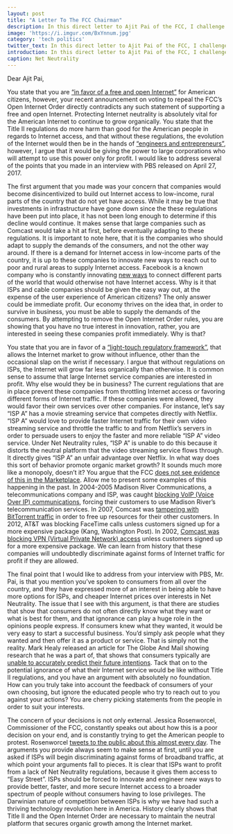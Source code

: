 ```yaml
---
layout: post
title: "A Letter To The FCC Chairman"
description: In this direct letter to Ajit Pai of the FCC, I challenge three of his arguments one at a time.
image: 'https://i.imgur.com/BxYnnum.jpg'
category: 'tech politics'
twitter_text: In this direct letter to Ajit Pai of the FCC, I challenge three of his arguments one at a time.
introduction: In this direct letter to Ajit Pai of the FCC, I challenge three of his arguments one at a time.
caption: Net Neutrality
---
```


Dear Ajit Pai,

You state that you are [“in favor of a free and open Internet”](https://www.pbs.org/newshour/show/fcc-chair-ajit-pai-explains-wants-scrap-net-neutrality) for American citizens, however, your recent announcement on voting to repeal the FCC’s Open Internet Order directly contradicts any such statement of supporting a free and open Internet. Protecting Internet neutrality is absolutely vital for the American Internet to continue to grow organically. You state that the Title II regulations do more harm than good for the American people in regards to Internet access, and that without these regulations, the evolution of the Internet would then be in the hands of [“engineers and entrepreneurs”](https://www.politico.com/story/2017/11/22/ajit-pai-fcc-defends-net-neutrality-repeal-25816), however, I argue that it would be giving the power to large corporations who will attempt to use this power only for profit. I would like to address several of the points that you made in an interview with PBS released on April 27, 2017.

The first argument that you made was your concern that companies would become disincentivized to build out Internet access to low-income, rural parts of the country that do not yet have access. While it may be true that investments in infrastructure have gone down since the these regulations have been put into place, it has not been long enough to determine if this decline would continue. It makes sense that large companies such as Comcast would take a hit at first, before eventually adapting to these regulations. It is important to note here, that it is the companies who should adapt to supply the demands of the consumers, and not the other way around. If there is a demand for Internet access in low-income parts of the country, it is up to these companies to innovate new ways to reach out to poor and rural areas to supply Internet access. Facebook is a known company who is constantly innovating [new ways](https://info.internet.org/en/) to connect different parts of the world that would otherwise not have Internet access. Why is it that ISPs and cable companies should be given the easy way out, at the expense of the user experience of American citizens? The only answer could be immediate profit. Our economy thrives on the idea that, in order to survive in business, you must be able to supply the demands of the consumers. By attempting to remove the Open Internet Order rules, you are showing that you have no true interest in innovation, rather, you are interested in seeing these companies profit immediately. Why is that?

<script async src="//pagead2.googlesyndication.com/pagead/js/adsbygoogle.js"></script>
<ins class="adsbygoogle"
     style="display:block; text-align:center;"
     data-ad-layout="in-article"
     data-ad-format="fluid"
     data-ad-client="ca-pub-6360281499219376"
     data-ad-slot="4659206680"></ins>
<script>
     (adsbygoogle = window.adsbygoogle || []).push({});
</script>

You state that you are in favor of a [“light-touch regulatory framework”](https://www.pbs.org/newshour/show/fcc-chair-ajit-pai-explains-wants-scrap-net-neutrality), that allows the Internet market to grow without influence, other than the occasional slap on the wrist if necessary. I argue that without regulations on ISPs, the Internet will grow far less organically than otherwise. It is common sense to assume that large Internet service companies are interested in profit. Why else would they be in business? The current regulations that are in place prevent these companies from throttling Internet access or favoring different forms of Internet traffic. If these companies were allowed, they would favor their own services over other companies. For instance, let’s say “ISP A” has a movie streaming service that competes directly with Netflix. “ISP A” would love to provide faster Internet traffic for their own video streaming service and throttle the traffic to and from Netflix’s servers in order to persuade users to enjoy the faster and more reliable “ISP A” video service. Under Net Neutrality rules, “ISP A” is unable to do this because it distorts the neutral platform that the video streaming service flows through. It directly gives “ISP A” an unfair advantage over Netflix. In what way does this sort of behavior promote organic market growth? It sounds much more like a monopoly, doesn’t it? You argue that the FCC [does not see evidence of this in the Marketplace](https://www.pbs.org/newshour/show/fcc-chair-ajit-pai-explains-wants-scrap-net-neutrality). Allow me to present some examples of this happening in the past. In 2004-2005 Madison River Communications, a telecommunications company and ISP, was caught [blocking VoIP (Voice Over IP) communications](https://www.cnet.com/news/telco-agrees-to-stop-blocking-voip-calls/), forcing their customers to use Madison River’s telecommunication services. In 2007, Comcast was [tampering with BitTorrent traffic](https://bits.blogs.nytimes.com/2007/10/22/comcast-were-delaying-not-blocking-bittorrent-traffic/) in order to free up resources for their other customers. In 2012, AT&T was blocking FaceTime calls unless customers signed up for a more expensive package (Kang, Washington Post). In 2002, [Comcast was blocking VPN (Virtual Private Network) access](http://www.practicallynetworked.com/news/comcast.htm) unless customers signed up for a more expensive package. We can learn from history that these companies will undoubtedly discriminate against forms of Internet traffic for profit if they are allowed.

The final point that I would like to address from your interview with PBS, Mr. Pai, is that you mention you’ve spoken to consumers from all over the country, and they have expressed more of an interest in being able to have more options for ISPs, and cheaper Internet prices over interests in Net Neutrality. The issue that I see with this argument, is that there are studies that show that consumers do not often directly know what they want or what is best for them, and that ignorance can play a huge role in the opinions people express. If consumers knew what they wanted, it would be very easy to start a successful business. You’d simply ask people what they wanted and then offer it as a product or service. That is simply not the reality. Mark Healy released an article for The Globe And Mail showing research that he was a part of, that shows that consumers typically are [unable to accurately predict their future intentions](https://www.theglobeandmail.com/report-on-business/small-business/sb-marketing/the-three-problems-with-customer-surveys/article600084/). Tack that on to the potential ignorance of what their Internet service would be like without Title II regulations, and you have an argument with absolutely no foundation. How can you truly take into account the feedback of consumers of your own choosing, but ignore the educated people who try to reach out to you against your actions? You are cherry picking statements from the people in order to suit your interests.

<script async src="//pagead2.googlesyndication.com/pagead/js/adsbygoogle.js"></script>
<ins class="adsbygoogle"
     style="display:block; text-align:center;"
     data-ad-layout="in-article"
     data-ad-format="fluid"
     data-ad-client="ca-pub-6360281499219376"
     data-ad-slot="4659206680"></ins>
<script>
     (adsbygoogle = window.adsbygoogle || []).push({});
</script>

The concern of your decisions is not only external. Jessica Rosenworcel, Commissioner of the FCC, constantly speaks out about how this is a poor decision on your end, and is constantly trying to get the American people to protest. Rosenworcel [tweets to the public about this almost every day](https://twitter.com/JRosenworcel). The arguments you provide always seem to make sense at first, until you are asked if ISPs will begin discriminating against forms of broadband traffic, at which point your arguments fall to pieces. It is clear that ISPs want to profit from a lack of Net Neutrality regulations, because it gives them access to “Easy Street”. ISPs should be forced to innovate and engineer new ways to provide better, faster, and more secure Internet access to a broader spectrum of people without consumers having to lose privileges. The Darwinian nature of competition between ISPs is why we have had such a thriving technology revolution here in America. History clearly shows that Title II and the Open Internet Order are necessary to maintain the neutral platform that secures organic growth among the Internet market.
